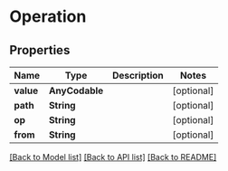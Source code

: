 # Operation

## Properties
Name | Type | Description | Notes
------------ | ------------- | ------------- | -------------
**value** | **AnyCodable** |  | [optional] 
**path** | **String** |  | [optional] 
**op** | **String** |  | [optional] 
**from** | **String** |  | [optional] 

[[Back to Model list]](../README.md#documentation-for-models) [[Back to API list]](../README.md#documentation-for-api-endpoints) [[Back to README]](../README.md)


